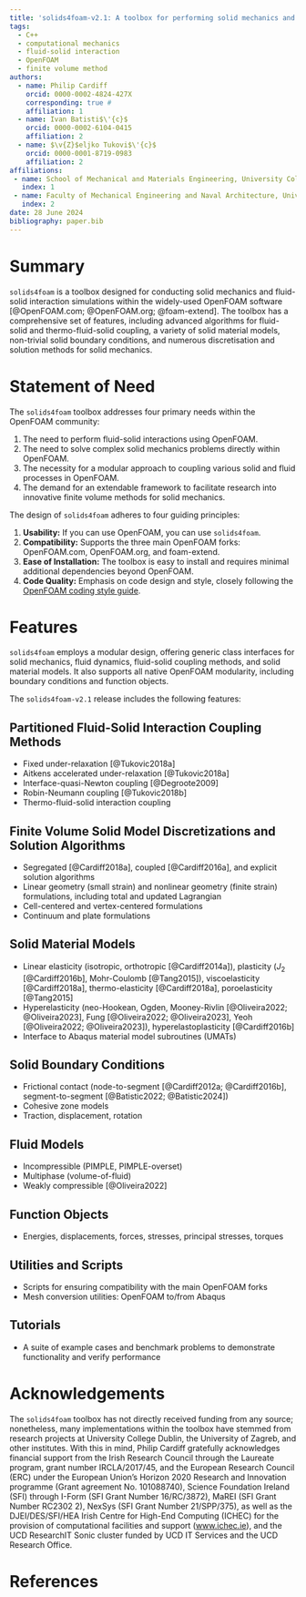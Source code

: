 ```yaml
---
title: 'solids4foam-v2.1: A toolbox for performing solid mechanics and fluid-solid interaction simulations in OpenFOAM'
tags:
  - C++
  - computational mechanics
  - fluid-solid interaction
  - OpenFOAM
  - finite volume method
authors:
  - name: Philip Cardiff
    orcid: 0000-0002-4824-427X
    corresponding: true #
    affiliation: 1
  - name: Ivan Batisti$\'{c}$
    orcid: 0000-0002-6104-0415
    affiliation: 2
  - name: $\v{Z}$eljko Tukovi$\'{c}$
    orcid: 0000-0001-8719-0983
    affiliation: 2
affiliations:
 - name: School of Mechanical and Materials Engineering, University College Dublin, Dublin, Ireland
   index: 1
 - name: Faculty of Mechanical Engineering and Naval Architecture, University of Zagreb, Zagreb, Croatia
   index: 2
date: 28 June 2024
bibliography: paper.bib
---
```


# Summary

`solids4foam` is a toolbox designed for conducting solid mechanics and fluid-solid interaction simulations within the widely-used OpenFOAM software [@OpenFOAM.com; @OpenFOAM.org; @foam-extend]. The toolbox has a comprehensive set of features, including advanced algorithms for fluid-solid and thermo-fluid-solid coupling, a variety of solid material models, non-trivial solid boundary conditions, and numerous discretisation and solution methods for solid mechanics.


# Statement of Need

The `solids4foam` toolbox addresses four primary needs within the OpenFOAM community:

1. The need to perform fluid-solid interactions using OpenFOAM.
2. The need to solve complex solid mechanics problems directly within OpenFOAM.
3. The necessity for a modular approach to coupling various solid and fluid processes in OpenFOAM.
4. The demand for an extendable framework to facilitate research into innovative finite volume methods for solid mechanics.

The design of `solids4foam` adheres to four guiding principles:

1. **Usability:** If you can use OpenFOAM, you can use `solids4foam`.
2. **Compatibility:** Supports the three main OpenFOAM forks: OpenFOAM.com, OpenFOAM.org, and foam-extend.
3. **Ease of Installation:** The toolbox is easy to install and requires minimal additional dependencies beyond OpenFOAM.
4. **Code Quality:** Emphasis on code design and style, closely following the [OpenFOAM coding style guide](https://openfoam.org/dev/coding-style-guide).


# Features

`solids4foam` employs a modular design, offering generic class interfaces for solid mechanics, fluid dynamics, fluid-solid coupling methods, and solid material models. It also supports all native OpenFOAM modularity, including boundary conditions and function objects.

The `solids4foam-v2.1` release includes the following features:

## Partitioned Fluid-Solid Interaction Coupling Methods

- Fixed under-relaxation [@Tukovic2018a]
- Aitkens accelerated under-relaxation [@Tukovic2018a]
- Interface-quasi-Newton coupling [@Degroote2009]
- Robin-Neumann coupling [@Tukovic2018b]
- Thermo-fluid-solid interaction coupling

## Finite Volume Solid Model Discretizations and Solution Algorithms

- Segregated [@Cardiff2018a], coupled [@Cardiff2016a], and explicit solution algorithms
- Linear geometry (small strain) and nonlinear geometry (finite strain) formulations, including total and updated Lagrangian
- Cell-centered and vertex-centered formulations
- Continuum and plate formulations

## Solid Material Models

- Linear elasticity (isotropic, orthotropic [@Cardiff2014a]), plasticity ($J_2$ [@Cardiff2016b], Mohr-Coulomb [@Tang2015]), viscoelasticity [@Cardiff2018a], thermo-elasticity [@Cardiff2018a], poroelasticity [@Tang2015]
- Hyperelasticity (neo-Hookean, Ogden, Mooney-Rivlin [@Oliveira2022; @Oliveira2023], Fung [@Oliveira2022; @Oliveira2023], Yeoh [@Oliveira2022; @Oliveira2023]), hyperelastoplasticity [@Cardiff2016b]
- Interface to Abaqus material model subroutines (UMATs)

## Solid Boundary Conditions

- Frictional contact (node-to-segment [@Cardiff2012a; @Cardiff2016b], segment-to-segment [@Batistic2022; @Batistic2024])
- Cohesive zone models
- Traction, displacement, rotation

## Fluid Models

- Incompressible (PIMPLE, PIMPLE-overset)
- Multiphase (volume-of-fluid)
- Weakly compressible [@Oliveira2022]

## Function Objects

- Energies, displacements, forces, stresses, principal stresses, torques

## Utilities and Scripts

- Scripts for ensuring compatibility with the main OpenFOAM forks
- Mesh conversion utilities: OpenFOAM to/from Abaqus

## Tutorials

- A suite of example cases and benchmark problems to demonstrate functionality and verify performance


# Acknowledgements

The `solids4foam` toolbox has not directly received funding from any source; nonetheless, many implementations within the toolbox have stemmed from research projects at University College Dublin, the University of Zagreb, and other institutes. With this in mind, Philip Cardiff gratefully acknowledges financial support from the Irish Research Council through the Laureate program, grant number IRCLA/2017/45, and the European Research Council (ERC) under the European Union’s Horizon 2020 Research and Innovation programme (Grant agreement No. 101088740), Science Foundation Ireland (SFI) through I-Form (SFI Grant Number 16/RC/3872), MaREI (SFI Grant Number RC2302 2), NexSys (SFI Grant Number 21/SPP/375), as well as the DJEI/DES/SFI/HEA Irish Centre for High-End Computing (ICHEC) for the provision of computational facilities and support (www.ichec.ie), and the UCD ResearchIT Sonic cluster funded by UCD IT Services and the UCD Research Office.


# References